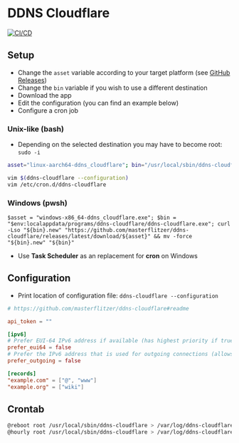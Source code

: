 # DDNS Cloudflare

[![CI/CD](https://github.com/masterflitzer/ddns-cloudflare/actions/workflows/main.yml/badge.svg)](https://github.com/masterflitzer/ddns-cloudflare/actions/workflows/main.yml)

## Setup

- Change the `asset` variable according to your target platform (see [GitHub Releases](https://github.com/masterflitzer/ddns-cloudflare/releases))
- Change the `bin` variable if you wish to use a different destination
- Download the app
- Edit the configuration (you can find an example below)
- Configure a cron job

### Unix-like (bash)

- Depending on the selected destination you may have to become root: `sudo -i`

```bash
asset="linux-aarch64-ddns_cloudflare"; bin="/usr/local/sbin/ddns-cloudflare"; curl -Lso "${bin}.new" "https://github.com/masterflitzer/ddns-cloudflare/releases/latest/download/${asset}" && mv "${bin}.new" "${bin}" && chmod 0754 "${bin}"

vim $(ddns-cloudflare --configuration)
vim /etc/cron.d/ddns-cloudflare
```

### Windows (pwsh)

```pwsh
$asset = "windows-x86_64-ddns_cloudflare.exe"; $bin = "$env:localappdata/programs/ddns-cloudflare/ddns-cloudflare.exe"; curl -Lso "${bin}.new" "https://github.com/masterflitzer/ddns-cloudflare/releases/latest/download/${asset}" && mv -force "${bin}.new" "${bin}"
```

- Use **Task Scheduler** as an replacement for **cron** on Windows

## Configuration

- Print location of configuration file: `ddns-cloudflare --configuration`

```toml
# https://github.com/masterflitzer/ddns-cloudflare#readme

api_token = ""

[ipv6]
# Prefer EUI-64 IPv6 address if available (has highest priority if true)
prefer_eui64 = false
# Prefer the IPv6 address that is used for outgoing connections (allows DDNS with privacy extensions)
prefer_outgoing = false

[records]
"example.com" = ["@", "www"]
"example.org" = ["wiki"]
```

## Crontab

```bash
@reboot root /usr/local/sbin/ddns-cloudflare > /var/log/ddns-cloudflare.log 2>&1
@hourly root /usr/local/sbin/ddns-cloudflare > /var/log/ddns-cloudflare.log 2>&1
```

